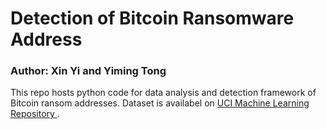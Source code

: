 # Detection of Bitcoin Ransomware Address

### Author: Xin Yi and Yiming Tong

This repo hosts python code for data analysis and detection framework of Bitcoin ransom addresses. Dataset is availabel on [UCI Machine Learning Repository
](https://archive.ics.uci.edu/ml/datasets/BitcoinHeistRansomwareAddressDataset). 
